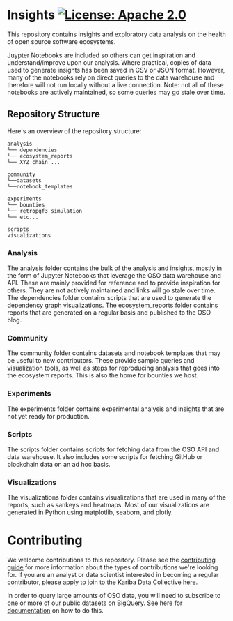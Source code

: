 # Insights  [![License: Apache 2.0][license-badge]][license]

[license]: https://opensource.org/license/apache-2-0/
[license-badge]: https://img.shields.io/badge/License-Apache2.0-blue.svg

This repository contains insights and exploratory data analysis on the health of open source software ecosystems. 

Juypter Notebooks are included so others can get inspiration and understand/improve upon our analysis. Where practical, copies of data used to generate insights has been saved in CSV or JSON format. However, many of the notebooks rely on direct queries to the data warehouse and therefore will not run locally without a live connection. Note: not all of these notebooks are actively maintained, so some queries may go stale over time.

## Repository Structure

Here's an overview of the repository structure:

```
analysis
└── dependencies
└── ecosystem_reports
└── XYZ chain ...

community
└──datasets
└──notebook_templates

experiments
└── bounties
└── retropgf3_simulation
└── etc...

scripts
visualizations
```

### Analysis

The analysis folder contains the bulk of the analysis and insights, mostly in the form of Jupyter Notebooks that leverage the OSO data warehouse and API. These are mainly provided for reference and to provide inspiration for others. They are not actively maintained and links will go stale over time. The dependencies folder contains scripts that are used to generate the dependency graph visualizations. The ecosystem_reports folder contains reports that are generated on a regular basis and published to the OSO blog.


### Community 

The community folder contains datasets and notebook templates that may be useful to new contributors. These provide sample queries and visualization tools, as well as steps for reproducing analysis that goes into the ecosystem reports. This is also the home for bounties we host.

### Experiments

The experiments folder contains experimental analysis and insights that are not yet ready for production. 

### Scripts

The scripts folder contains scripts for fetching data from the OSO API and data warehouse. It also includes some scripts for fetching GitHub or blockchain data on an ad hoc basis.

### Visualizations

The visualizations folder contains visualizations that are used in many of the reports, such as sankeys and heatmaps. Most of our visualizations are generated in Python using matplotlib, seaborn, and plotly.

# Contributing

We welcome contributions to this repository. Please see the [contributing guide](https://docs.opensource.observer/docs/contribute/) for more information about the types of contributions we're looking for. If you are an analyst or data scientist interested in becoming a regular contributor, please apply to join to the Kariba Data Collective [here](https://www.opensource.observer/data-collective).

In order to query large amounts of OSO data, you will need to subscribe to one or more of our public datasets on BigQuery. See here for [documentation](https://docs.opensource.observer/docs/integrate/) on how to do this.
